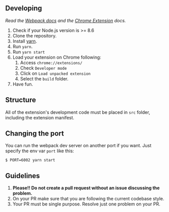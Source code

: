 ## Developing

_Read the [Webpack docs](https://webpack.github.io/docs) and the [Chrome Extension](https://developer.chrome.com/extensions/getstarted) docs._

1. Check if your Node.js version is >= 8.6
2. Clone the repository.
3. Install [yarn](https://yarnpkg.com/lang/en/docs/install/).
4. Run `yarn`.
5. Run `yarn start`
6. Load your extension on Chrome following:
   1. Access `chrome://extensions/`
   2. Check `Developer mode`
   3. Click on `Load unpacked extension`
   4. Select the `build` folder.
7. Have fun.

## Structure

All of the extension's development code must be placed in `src` folder, including the extension manifest.

## Changing the port

You can run the webpack dev server on another port if you want. Just specify the env var `port` like this:

```
$ PORT=6002 yarn start
```

## Guidelines

1. **Please!! Do not create a pull request without an issue discussing the problem.**
2. On your PR make sure that you are following the current codebase style.
3. Your PR must be single purpose. Resolve just one problem on your PR.
